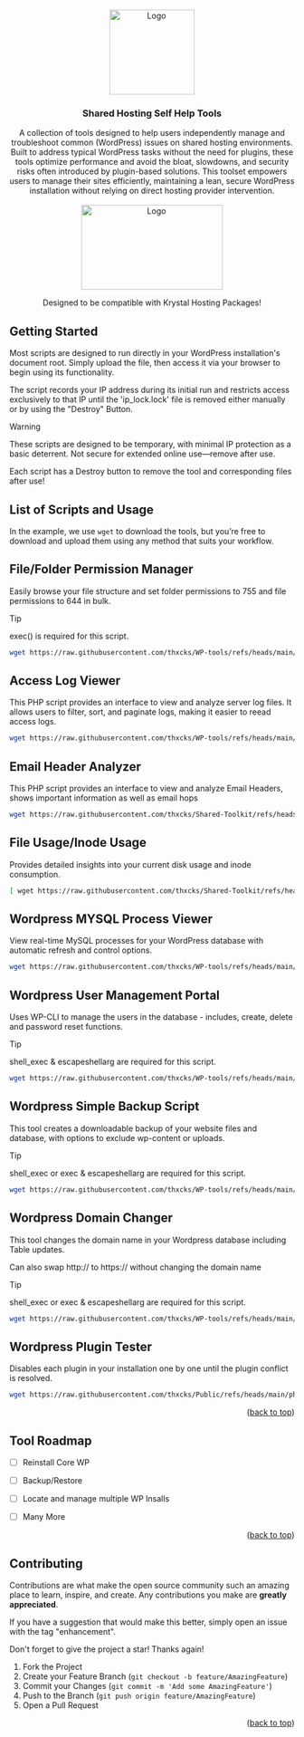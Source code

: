 <!-- Improved compatibility of back to top link: See: https://github.com/othneildrew/Best-README-Template/pull/73 -->
<a id="readme-top"></a>


<!-- PROJECT LOGO -->
<br />
<div align="center">
  <a href="https://github.com/thxcks/WP-tools">
    <img src="https://i.ibb.co/SXjCbVw/wp-toolkits-nobg.png" alt="Logo" width="150" height="150">
  </a>

<h3 align="center">Shared Hosting Self Help Tools</h3>

  <p align="center">
A collection of tools designed to help users independently manage and troubleshoot common (WordPress) issues on shared hosting environments. Built to address typical WordPress tasks without the need for plugins, these tools optimize performance and avoid the bloat, slowdowns, and security risks often introduced by plugin-based solutions. This toolset empowers users to manage their sites efficiently, maintaining a lean, secure WordPress installation without relying on direct hosting provider intervention.  
<br>
<br>

<a href="https://krystal.io/" style="display: block; text-align: center;">
<img src="https://krystal.io/_next/static/media/logo.e7b0e828.svg" alt="Logo" style="display: block; margin: 0 auto;" width="250" height="150">
</a>

<p>Designed to be compatible with Krystal Hosting Packages!</p>


</p>


</div>




<!-- GETTING STARTED -->
## Getting Started

Most scripts are designed to run directly in your WordPress installation's document root. Simply upload the file, then access it via your browser to begin using its functionality.

The script records your IP address during its initial run and restricts access exclusively to that IP until the 'ip_lock.lock' file is removed either manually or by using the "Destroy" Button.

> [!WARNING]  
> These scripts are designed to be temporary, with minimal IP protection as a basic deterrent. Not secure for extended online use—remove after use.
>
> Each script has a Destroy button to remove the tool and corresponding files after use!

## List of Scripts and Usage

In the example, we use `wget` to download the tools, but you’re free to download and upload them using any method that suits your workflow.



<h2>File/Folder Permission Manager</h2>
<p>Easily browse your file structure and set folder permissions to 755 and file permissions to 644 in bulk.</p>

> [!TIP]
> exec() is required for this script.

  ```sh
  wget https://raw.githubusercontent.com/thxcks/WP-tools/refs/heads/main/php/permissions.php
  ```

<h2>Access Log Viewer</h2>
<p>This PHP script provides an interface to view and analyze server log files. It allows users to filter, sort, and paginate logs, making it easier to reead access logs.</p>

  ```sh
  wget https://raw.githubusercontent.com/thxcks/WP-tools/refs/heads/main/php/log-viewer.php
  ```

<h2>Email Header Analyzer</h2>
<p>This PHP script provides an interface to view and analyze Email Headers, shows important information as well as email hops</p>

  ```sh
  wget https://raw.githubusercontent.com/thxcks/Shared-Toolkit/refs/heads/main/php/analyzer.php
  ```

<h2>File Usage/Inode Usage</h2>
<p>Provides detailed insights into your current disk usage and inode consumption.</p>

  ```sh
 [ wget https://raw.githubusercontent.com/thxcks/Shared-Toolkit/refs/heads/main/php/files.php
  ```

<h2>Wordpress MYSQL Process Viewer</h2>
<p>View real-time MySQL processes for your WordPress database with automatic refresh and control options.</p>

  ```sh
  wget https://raw.githubusercontent.com/thxcks/WP-tools/refs/heads/main/php/processes.php
  ```

<h2>Wordpress User Management Portal</h2>
<p>Uses WP-CLI to manage the users in the database - includes, create, delete and password reset functions.</p>

> [!TIP]
> shell_exec & escapeshellarg are required for this script.


  ```sh
  wget https://raw.githubusercontent.com/thxcks/WP-tools/refs/heads/main/php/users.php
  ```

<h2>Wordpress Simple Backup Script</h2>
<p>This tool creates a downloadable backup of your website files and database, with options to exclude wp-content or uploads.</p>

> [!TIP]
> shell_exec or exec & escapeshellarg are required for this script.


  ```sh
  wget https://raw.githubusercontent.com/thxcks/WP-tools/refs/heads/main/php/backup.php
  ```

<h2>Wordpress Domain Changer</h2>
<p>This tool changes the domain name in your Wordpress database including Table updates.

Can also swap http:// to https:// without changing the domain name</p>

> [!TIP]
> shell_exec or exec & escapeshellarg are required for this script.


  ```sh
  wget https://raw.githubusercontent.com/thxcks/WP-tools/refs/heads/main/php/changeurl.php
  ```

<h2>Wordpress Plugin Tester</h2>
<p>Disables each plugin in your installation one by one until the plugin conflict is resolved.</p>

  ```sh
  wget https://raw.githubusercontent.com/thxcks/Public/refs/heads/main/php/plugin-tester.php
  ```


<p align="right">(<a href="#readme-top">back to top</a>)</p>


<!-- ROADMAP -->
## Tool Roadmap

- [ ] Reinstall Core WP
- [ ] Backup/Restore
- [ ] Locate and manage multiple WP Insalls
- [ ] Many More


<p align="right">(<a href="#readme-top">back to top</a>)</p>



<!-- CONTRIBUTING -->
## Contributing

Contributions are what make the open source community such an amazing place to learn, inspire, and create. Any contributions you make are **greatly appreciated**.

If you have a suggestion that would make this better, simply open an issue with the tag "enhancement".

Don't forget to give the project a star! Thanks again!

1. Fork the Project
2. Create your Feature Branch (`git checkout -b feature/AmazingFeature`)
3. Commit your Changes (`git commit -m 'Add some AmazingFeature'`)
4. Push to the Branch (`git push origin feature/AmazingFeature`)
5. Open a Pull Request

<p align="right">(<a href="#readme-top">back to top</a>)</p>
